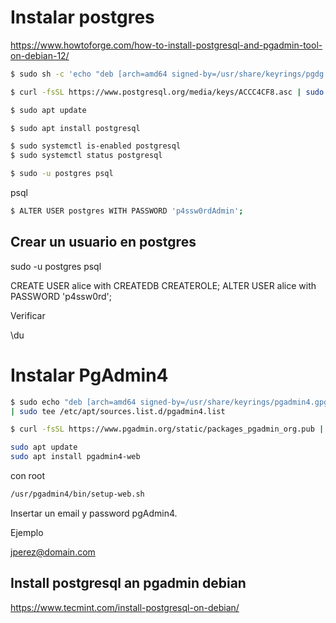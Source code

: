 # Instalar postgres

https://www.howtoforge.com/how-to-install-postgresql-and-pgadmin-tool-on-debian-12/

```bash
$ sudo sh -c 'echo "deb [arch=amd64 signed-by=/usr/share/keyrings/pgdg.gpg] http://apt.postgresql.org/pub/repos/apt $(lsb_release -cs)-pgdg main" > /etc/apt/sources.list.d/pgdg.list'
```

```bash
$ curl -fsSL https://www.postgresql.org/media/keys/ACCC4CF8.asc | sudo gpg --dearmor -o /usr/share/keyrings/pgdg.gpg
```

```bash
$ sudo apt update
```

```bash
$ sudo apt install postgresql
```


```bash
$ sudo systemctl is-enabled postgresql
$ sudo systemctl status postgresql
```



```bash
$ sudo -u postgres psql
```

psql
```bash
$ ALTER USER postgres WITH PASSWORD 'p4ssw0rdAdmin';
```

## Crear un usuario en postgres

sudo -u postgres psql

CREATE USER alice with CREATEDB CREATEROLE;
ALTER USER alice with PASSWORD 'p4ssw0rd';

Verificar

\du

# Instalar PgAdmin4


```bash
$ sudo echo "deb [arch=amd64 signed-by=/usr/share/keyrings/pgadmin4.gpg] https://ftp.postgresql.org/pub/pgadmin/pgadmin4/apt/$(lsb_release -cs) pgadmin4 main"\
| sudo tee /etc/apt/sources.list.d/pgadmin4.list
```



```bash
$ curl -fsSL https://www.pgadmin.org/static/packages_pgadmin_org.pub | sudo gpg --dearmor -o /usr/share/keyrings/pgadmin4.gpg
```


```bash
sudo apt update
sudo apt install pgadmin4-web
```

con root

```bash
/usr/pgadmin4/bin/setup-web.sh
```

Insertar un email y password pgAdmin4.

Ejemplo

jperez@domain.com

## Install postgresql an pgadmin debian

https://www.tecmint.com/install-postgresql-on-debian/


